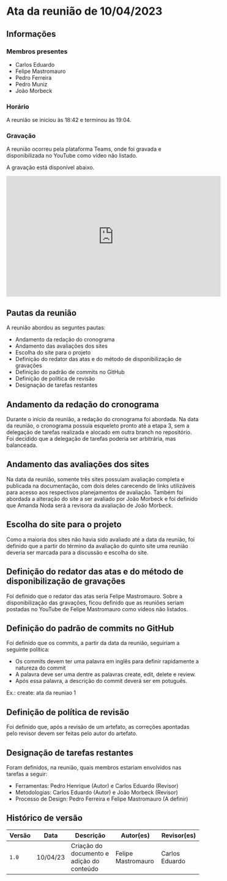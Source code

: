 # Ata da reunião de 10/04/2023

## Informações 

### Membros presentes

- Carlos Eduardo 
- Felipe Mastromauro
- Pedro Ferreira
- Pedro Muniz
- João Morbeck

### Horário

A reunião se iniciou às 18:42 e terminou às 19:04.

### Gravação

A reunião ocorreu pela plataforma Teams, onde foi gravada e disponibilizada no YouTube como vídeo não listado.

A gravação está disponível abaixo.

<iframe width="560" height="315" src="https://www.youtube.com/embed/TlIW3guP4JY" title="YouTube video player" frameborder="0" allow="accelerometer; autoplay; clipboard-write; encrypted-media; gyroscope; picture-in-picture; web-share" allowfullscreen></iframe>

## Pautas da reunião

A reunião abordou as seguntes pautas:

- Andamento da redação do cronograma
- Andamento das avaliações dos sites
- Escolha do site para o projeto
- Definição do redator das atas e do método de disponibilização de gravações
- Definição do padrão de commits no GitHub
- Definição de política de revisão
- Designação de tarefas restantes

## Andamento da redação do cronograma

Durante o início da reunião, a redação do cronograma foi abordada. Na data da reunião, o cronograma possuía esqueleto pronto até a etapa 3, sem a delegação de tarefas realizada e alocado em outra branch no repositório. Foi decidido que a delegação de tarefas poderia ser arbitrária, mas balanceada.

## Andamento das avaliações dos sites

Na data da reunião, somente três sites possuíam avaliação completa e publicada na documentação, com dois deles carecendo de links utilizáveis para acesso aos respectivos planejamentos de avaliação. Também foi abordada a alteração do site a ser avaliado por João Morbeck e foi definido que Amanda Noda será a revisora da avaliação de João Morbeck. 

## Escolha do site para o projeto

Como a maioria dos sites não havia sido avaliado até a data da reunião, foi definido que a partir do término da avaliação do quinto site uma reunião deveria ser marcada para a discussão e escolha do site.

## Definição do redator das atas e do método de disponibilização de gravações

Foi definido que o redator das atas seria Felipe Mastromauro. Sobre a disponibilização das gravações, ficou definido que as reuniões seriam postadas no YouTube de Felipe Mastromauro como vídeos não listados.

## Definição do padrão de commits no GitHub

Foi definido que os commits, a partir da data da reunião, seguiriam a seguinte política:

- Os commits devem ter uma palavra em inglês para definir rapidamente a natureza do commit 
- A palavra deve ser uma dentre as palavras create, edit, delete e review.
- Após essa palavra, a descrição do commit deverá ser em potuguês.

Ex.: create: ata da reuniao 1

## Definição de política de revisão

Foi definido que, após a revisão de um artefato, as correções apontadas pelo revisor devem ser feitas pelo autor do artefato.

## Designação de tarefas restantes

Foram definidos, na reunião, quais membros estariam envolvidos nas tarefas a seguir:

- Ferramentas: Pedro Henrique (Autor) e Carlos Eduardo (Revisor)
- Metodologias: Carlos Eduardo (Autor) e João Morbeck (Revisor)
- Processo de Design: Pedro Ferreira e Felipe Mastromauro (A definir)


## Histórico de versão

|  Versão  |   Data   |                      Descrição                      |    Autor(es)   |  Revisor(es)  |
| -------- | -------- | --------------------------------------------------- | -------------- | ------------- |
|  `1.0`   | 10/04/23 | Criação do documento e adição do conteúdo           | Felipe Mastromauro | Carlos Eduardo |